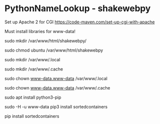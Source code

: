 # PythonNameLookup - shakewebpy
Set up Apache 2 for CGI
https://code-maven.com/set-up-cgi-with-apache

Must install libraries for www-data!

sudo mkdir /var/www/html/shakewebpy/

sudo chmod ubuntu /var/www/html/shakewebpy

sudo mkdir /var/www/.local

sudo mkdir /var/www/.cache

sudo chown www-data.www-data /var/www/.local

sudo chown www-data.www-data /var/www/.cache

sudo apt install python3-pip


sudo -H -u www-data pip3 install sortedcontainers

pip install sortedcontainers

